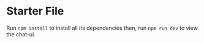# Starter File 
Run `npm install` to install all its dependencies then, run `npm run dev` to view the chat-ui.
